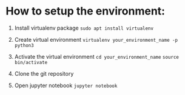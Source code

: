 # How to setup the environment:
1. Install virtualenv package
`sudo apt install virtualenv`

2. Create virtual environment
`virtualenv your_environment_name -p python3`

3. Activate the virtual environment
`cd your_environment_name`
`source bin/activate`

4. Clone the git repository

5. Open jupyter notebook 
`jupyter notebook`

